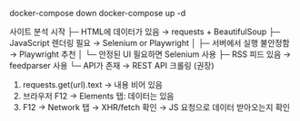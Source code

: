 docker-compose down
docker-compose up -d

사이트 분석 시작
   ├─  HTML에 데이터가 있음 → requests + BeautifulSoup
   ├─  JavaScript 렌더링 필요 → Selenium or Playwright
   │     ├─ 서버에서 실행 불안정함 → Playwright 추천
   │     └─ 안정된 UI 필요하면 Selenium 사용
   ├─  RSS 피드 있음 → feedparser 사용
   └─  API가 존재 → REST API 크롤링 (권장)


1. requests.get(url).text → 내용 비어 있음
2. 브라우저 F12 → Elements 탭: 데이터는 있음
3. F12 → Network 탭 → XHR/fetch 확인 → JS 요청으로 데이터 받아오는지 확인